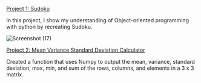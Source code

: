 [Project 1: Sudoku](https://github.com/ryansxiong/Sudoku_with_Python)

In this project, I show my understanding of Object-oriented programming with python by recreating Sudoku.

![Screenshot (17)](https://user-images.githubusercontent.com/91089401/142960172-15499e75-6923-4b70-9074-0bf4e7914a3d.png)

[Project 2: Mean Variance Standard Deviation Calculator](https://github.com/ryansxiong/Mean_Variance_StandardDeviation_Calculator) 

Created a function that uses Numpy to output the mean, variance, standard deviation, max, min, and sum of the rows, columns, and elements in a 3 x 3 matrix.
